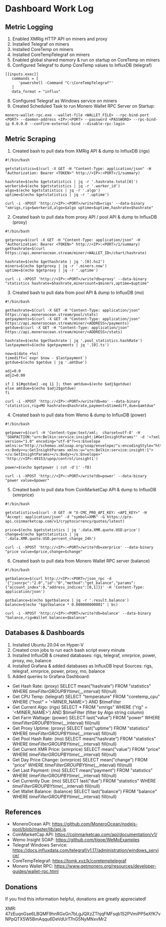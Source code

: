 # Dashboard Work Log

## Metric Logging

1. Enabled XMRig HTTP API on miners and proxy
2. Installed Telegraf on miners
3. Installed CoreTemp on miners
4. Installed CoreTempTelegraf on miners
5. Enabled global shared memory & run on startup on CoreTemp on miners
7. Configured Telegraf to dump CoreTemp values to InfluxDB (telegraf)

```
[[inputs.exec]]
   commands = [
      'powershell -Command "C:\CoreTempTelegraf"'
   ]
   data_format = "influx"
```

8. Configured Telegraf as Windows service on miners
9. Created Scheduled Task to run Monero Wallet RPC Server on Startup:

```
monero-wallet-rpc.exe --wallet-file <WALLET_FILE> --rpc-bind-port <PORT> --daemon-address <IP>:<PORT> --password <PASSWORD> --rpc-bind-ip 0.0.0.0 --confirm-external-bind --disable-rpc-login
```
## Metric Scraping

1. Created bash to pull data from XMRig API & dump to InfluxDB (rigs)

```shell
#!/bin/bash

getstatistics=$(curl -X GET -H "Content-Type: application/json" -H "Authorization: Bearer <TOKEN>" http://<IP>:<PORT>/1/summary)

hashrate=$(echo $getstatistics | jq -r '.hashrate.total[0]')
workerid=$(echo $getstatistics | jq -r '.worker_id')
algo=$(echo $getstatistics | jq -r '.algo')
uptime=$(echo $getstatistics | jq -r '.uptime')

curl -i -XPOST 'http://<IP>:<PORT>/write?db=rigs' --data-binary "xmrigs,rig=$workerid,algo=$algo uptime=$uptime,hashrate=$hashrate"
```

2. Created bash to pull data from proxy API / pool API & dump to InfluxDB (proxy)

```shell
#!/bin/bash

getproxy=$(curl -X GET -H "Content-Type: application/json" -H "Authorization: Bearer <TOKEN>" http://<IP>:<PORT>/1/summary)
gethashrate=$(curl https://api.moneroocean.stream/miner/<WALLET_ID>/chart/hashrate)

hashrate=$(echo $gethashrate | jq '.[0].hs2')
miners=$(echo $getproxy | jq -r '.miners.now')
uptime=$(echo $getproxy | jq -r '.uptime')

curl -i -XPOST 'http://<IP>:<PORT>/write?db=proxy' --data-binary "statistics hashrate=$hashrate,minercount=$miners,uptime=$uptime"
```

3. Created bash to pull data from pool API & dump to InfluxDB (mo)

```shell
#!/bin/bash

gethashrate=$(curl -X GET -H "Content-Type: application/json" https://api.moneroocean.stream/pool/stats)
getpayments=$(curl -X GET -H "Content-Type: application/json" https://api.moneroocean.stream/miner/<ADDRESS>/payments)
getdue=$(curl -X GET -H "Content-Type: application/json" https://api.moneroocean.stream/miner/<ADDRESS>/stats)

hashrate=$(echo $gethashrate | jq '.pool_statistics.hashRate')
lastpayment=$(echo $getpayments | jq '.[0].ts')

now=$(date +%s)
timediff=(`expr $now - $lastpayment`)
gotdue=$(echo $getdue | jq '.amtDue')

adj=0.0
adj2=0.00

if [ ${#gotdue} -eq 11 ]; then amtdue=$(echo $adj$gotdue)
else amtdue=$(echo $adj2$gotdue)
fi

curl -i -XPOST 'http://<IP>:<PORT>/write?db=mo' --data-binary "statistics,rig=MO hashrate=$hashrate,payment=$timediff,due=$amtdue"
```

4. Created bash to pull data from Wemo & dump to InfluxDB (power)

```shell
#!/bin/bash

getpower=$(curl -H 'Content-type:text/xml;  charset=utf-8' -H 'SOAPACTION:"urn:Belkin:service:insight:1#GetInsightParams"' -d '<?xml version="1.0" encoding="utf-8"?><s:Envelope xmlns:s="http://schemas.xmlsoap.org/soap/envelope/"s:encodingStyle="http://schemas.xmlsoap.org/soap/encoding/"><s:Body><u:GetInsightParams xmlns:u="urn:Belkin:service:insight:1"></u:GetInsightParams></s:Body></s:Envelope>' 'http://<IP>:49153/upnp/control/insight1')

power=$(echo $getpower | cut -d'|' -f8)

curl -i -XPOST 'http://<IP>:<PORT>/write?db=power' --data-binary "power value=$power"
```

5. Created bash to pull data from CoinMarketCap API & dump to InfluxDB (xmrprice)

```shell
#!/bin/bash

getstatistics=$(curl -X GET -H "X-CMC_PRO_API_KEY: <API_KEY>" -H "Accept: application/json" -d "symbol=XMR" -G https://pro-api.coinmarketcap.com/v1/cryptocurrency/quotes/latest)

price=$(echo $getstatistics | jq '.data.XMR.quote.USD.price')
change=$(echo $getstatistics | jq '.data.XMR.quote.USD.percent_change_24h')

curl -i -XPOST 'http://<IP>:<PORT>/write?db=xmrprice' --data-binary "price value=$price,change=$change"
```

6. Created bash to pull data from Monero Wallet RPC server (balance)

```shell
#!/bin/bash

getbalance=$(curl http://<IP>:<PORT>/json_rpc -d '{"jsonrpc":"2.0","id":"0","method":"get_balance","params":{"account_index":0,"address_indices":[0,1]}}' -H 'Content-Type: application/json')

gotbalance=$(echo $getbalance | jq -r '.result.balance')
balance=$(echo "$gotbalance * 0.000000000001" | bc)

curl -i -XPOST 'http://<IP>:<PORT>/write?db=balance' --data-binary "balance,rig=Wallet balance=$balance"
```

## Databases & Dashboards

1. Installed Ubuntu 20.04 on Hyper-V
2. Created cron jobs to run each bash script every minute
3. Installed InfluxDB & created databases: rigs, telegraf, xmrprice, power, proxy, mo, balance
4. Installed Grafana & added databases as InfluxDB Input Sources: rigs, telegraf, xmrprice, power, proxy, mo, balance
5. Added queries to Grafana Dashboard:

- Get Hash Rate: (proxy) SELECT mean("hashrate") FROM "statistics" WHERE $timeFilter GROUP BY time($__interval) fill(null)
- Get CPU Temp: (telegraf) SELECT "temperature" FROM "coretemp_cpu" WHERE ("host" = '<MINER_NAME>') AND $timeFilter
- Get Current Algo: (rigs) SELECT * FROM "xmrigs" WHERE ("rig" = '<MINER_NAME>') AND $timeFilter (filter by Algo string column)
- Get Farm Wattage: (power) SELECT last("value") FROM "power" WHERE $timeFilter GROUP BY time($__interval) fill(null)
- Get Proxy Uptime: (proxy) SELECT last("uptime") FROM "statistics" WHERE $timeFilter GROUP BY time($__interval) fill(null)
- Get Pool Hash Rate: (mo) SELECT mean("hashrate") FROM "statistics" WHERE $timeFilter GROUP BY time($__interval) fill(null)
- Get Current XMR Price: (xmrprice) SELECT mean("value") FROM "price" WHERE $timeFilter GROUP BY time($__interval) fill(null)
- Get Day Price Change: (xmrprice) SELECT mean("change") FROM "price" WHERE $timeFilter GROUP BY time($__interval) fill(null)
- Get Last Payment: (mo) SELECT mean("payment") FROM "statistics" WHERE $timeFilter GROUP BY time($__interval) fill(null)
- Get Currently Due: (mo) SELECT last("due") FROM "statistics" WHERE $timeFilter GROUP BY time($__interval) fill(null)
- Get Wallet Balance: (balance) SELECT last("balance") FROM "balance" WHERE $timeFilter GROUP BY time($__interval) fill(null)

## References

- MoneroOcean API: https://github.com/MoneroOcean/nodejs-pool/blob/master/lib/api.js
- CoinMarketCap API: https://coinmarketcap.com/api/documentation/v1/
- Wemo Insight SOAP: https://github.com/tigoe/WeMoExamples
- Telegraf Windows Service: https://docs.influxdata.com/telegraf/v1.17/administration/windows_service/
- CoreTempTelegraf: https://tomk.xyz/k/coretemptelegraf
- Monero Wallet RPC: https://www.getmonero.org/resources/developer-guides/wallet-rpc.html

## Donations

If you find this information helpful, donations are greatly appreciated!

XMR: 47zEuqnGse6LBQMF9hnRGxGn7bLgJQXzZThjqFMFsqb152PVmiPP5eXfK7vNPpQTX5W5BmAqqu6DeVdUrT7nG5NyMNxvMr2
